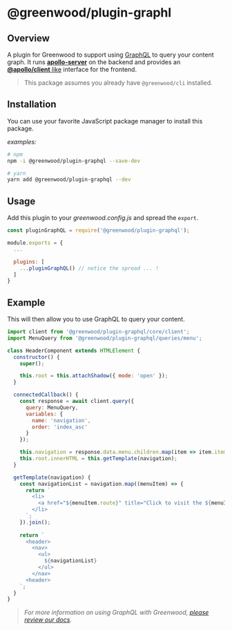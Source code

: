 # @greenwood/plugin-graphl

## Overview
A plugin for Greenwood to support using [GraphQL](https://graphql.org/) to query your content graph.  It runs [**apollo-server**](https://www.apollographql.com/docs/apollo-server/) on the backend and provides an [**@apollo/client** like](https://www.apollographql.com/docs/react/api/core/ApolloClient/#ApolloClient.readQuery) interface for the frontend.

> This package assumes you already have `@greenwood/cli` installed.

## Installation
You can use your favorite JavaScript package manager to install this package.

_examples:_
```bash
# npm
npm -i @greenwood/plugin-graphql --save-dev

# yarn
yarn add @greenwood/plugin-graphql --dev
```

## Usage
Add this plugin to your _greenwood.config.js_ and spread the `export`.

```javascript
const pluginGraphQL = require('@greenwood/plugin-graphql');

module.exports = {
  ...

  plugins: [
    ...pluginGraphQL() // notice the spread ... !
  ]
}
```

## Example
This will then allow you to use GraphQL to query your content.

```js
import client from '@greenwood/plugin-graphql/core/client';
import MenuQuery from '@greenwood/plugin-graphql/queries/menu';

class HeaderComponent extends HTMLElement {
  constructor() {
    super();

    this.root = this.attachShadow({ mode: 'open' });
  }

  connectedCallback() {
    const response = await client.query({
      query: MenuQuery, 
      variables: {
        name: 'navigation',
        order: 'index_asc'
      }
    });

    this.navigation = response.data.menu.children.map(item => item.item);
    this.root.innerHTML = this.getTemplate(navigation);
  }

  getTemplate(navigation) {
    const navigationList = navigation.map((menuItem) => {
      return `
        <li>
          <a href="${menuItem.route}" title="Click to visit the ${menuItem.label} page">${menuItem.label}</a>
        </li>
      `;
    }).join();
    
    return `
      <header>
        <nav>
          <ul>
            ${navigationList}
          </ul>
        </nav>
      <header>
    `;
  }
}
```

> _For more information on using GraphQL with Greenwood, [please review our docs](https://www.greenwoodjs.io/docs/data)._